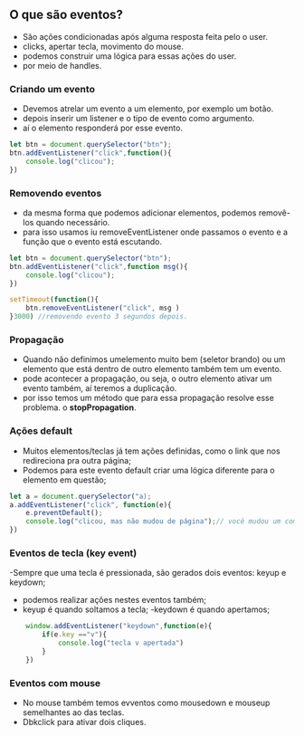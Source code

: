 ## O que são eventos?

- São ações condicionadas após alguma resposta feita pelo o user.
- clicks, apertar tecla, movimento do mouse.
- podemos construir uma lógica para essas ações do user.
- por meio de handles.

### Criando um evento
- Devemos atrelar um evento a um elemento, por exemplo um botão.
- depois inserir um listener e o tipo de evento como argumento.
- aí o elemento responderá por esse evento.
```javascript
let btn = document.querySelector("btn");
btn.addEventListener("click",function(){
    console.log("clicou");
})
```
### Removendo eventos

- da mesma forma que podemos adicionar elementos, podemos removê-los quando necessário.
- para isso usamos iu removeEventListener onde passamos o evento e a função que o evento está escutando.
```javascript
let btn = document.querySelector("btn");
btn.addEventListener("click",function msg(){
    console.log("clicou");
})

setTimeout(function(){
    btn.removeEventListener("click", msg )
}3000) //removendo evento 3 segundos depois.

```
### Propagação

- Quando não definimos umelemento muito bem (seletor brando) ou um elemento que está dentro de outro elemento também tem um evento.
- pode acontecer a propagação, ou seja, o outro elemento ativar um evento também, aí teremos a duplicação.
- por isso temos um método que para essa propagação resolve esse problema. o <strong>stopPropagation</strong>.

### Ações default
- Muitos elementos/teclas já tem ações definidas, como o link que nos redireciona pra outra página;
- Podemos para este evento default criar uma lógica diferente para o elemento em questão;

```javascript
let a = document.querySelector("a);
a.addEventListener("click", function(e){
    e.preventDefault();
    console.log("clicou, mas não mudou de página");// você mudou um comportamento pre-definido do elemento.
})
```
### Eventos de tecla (key event)

-Sempre que uma tecla é pressionada, são gerados dois eventos:
keyup e keydown;
- podemos realizar ações nestes eventos também;
- keyup é quando soltamos a tecla;
-keydown é quando apertamos;
```javascript
    window.addEventListener("keydown",function(e){
        if(e.key =="v"){
            console.log("tecla v apertada")
        }
    })
```

### Eventos com mouse 
- No mouse também temos evventos como mousedown e mouseup semelhantes ao das teclas.
- Dbkclick para ativar dois cliques.

